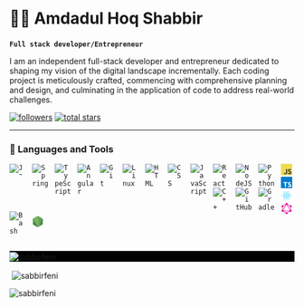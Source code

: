 # 🏄‍♂️ Amdadul Hoq Shabbir

**`Full stack developer/Entrepreneur`**

I am an independent full-stack developer and entrepreneur dedicated to shaping my vision of the digital landscape incrementally. Each coding project is meticulously crafted, commencing with comprehensive planning and design, and culminating in the application of code to address real-world challenges.

   <p align="left">
      <a href="https://github.com/Sabbirfeni?tab=followers">
         <img alt="followers" title="Follow me on Github" src="https://custom-icon-badges.demolab.com/github/followers/Sabbirfeni?color=236ad3&labelColor=1155ba&style=for-the-badge&logo=person-add&label=Follow&logoColor=white"/></a>
      <a href="https://github.com/Sabbirfeni?tab=repositories&sort=stargazers">
         <img alt="total stars" title="Total stars on GitHub" src="https://custom-icon-badges.demolab.com/github/stars/Sabbirfeni?color=55960c&style=for-the-badge&labelColor=488207&logo=star"/></a>
   </p>

---

### 🧰 Languages and Tools

<code><img align="left" alt="Java" width="30px" height="20" style="padding-right:10px;" src="https://cdn.jsdelivr.net/gh/devicons/devicon/icons/java/java-original.svg"/></code>
<code><img align="left" alt="Spring" width="30px" style="padding-right:10px;" src="https://cdn.jsdelivr.net/gh/devicons/devicon/icons/spring/spring-original.svg" /></code>
<code><img align="left" alt="TypeScript" width="30px" style="padding-right:10px;" src="https://cdn.jsdelivr.net/gh/devicons/devicon/icons/typescript/typescript-plain.svg" /></code>
<code><img align="left" alt="Angular" width="30px" style="padding-right:10px;" src="https://cdn.jsdelivr.net/gh/devicons/devicon/icons/angularjs/angularjs-plain.svg" /></code>
<code><img align="left" alt="Git" width="30px" style="padding-right:10px;" src="https://cdn.jsdelivr.net/gh/devicons/devicon/icons/git/git-original.svg" /></code>
<code><img align="left" alt="Linux" width="30px" style="padding-right:10px;" src="https://cdn.jsdelivr.net/gh/devicons/devicon/icons/linux/linux-original.svg" /></code>
<code><img align="left" alt="HTML" width="30px" style="padding-right:10px;" src="https://cdn.jsdelivr.net/gh/devicons/devicon/icons/html5/html5-plain.svg" /></code>
<code><img align="left" alt="CSS" width="30px" style="padding-right:10px;" src="https://cdn.jsdelivr.net/gh/devicons/devicon/icons/css3/css3-plain.svg" /></code>
<code><img align="left" alt="JavaScript" width="30px" style="padding-right:10px;" src="https://cdn.jsdelivr.net/gh/devicons/devicon/icons/javascript/javascript-plain.svg" /></code>
<code><img align="left" alt="React" width="30px" style="padding-right:10px;" src="https://cdn.jsdelivr.net/gh/devicons/devicon/icons/react/react-original.svg" /></code>
<code><img align="left" alt="NodeJS" width="30px" style="padding-right:10px;" src="https://cdn.jsdelivr.net/gh/devicons/devicon/icons/nodejs/nodejs-original.svg" /></code>
<code><img align="left" alt="Python" width="30px" style="padding-right:10px;" src="https://cdn.jsdelivr.net/gh/devicons/devicon/icons/python/python-plain.svg" /></code>
<code><img align="left" alt="C++" width="30px" style="padding-right:10px;" src="https://cdn.jsdelivr.net/gh/devicons/devicon/icons/cplusplus/cplusplus-line.svg" /></code>
<code><img align="left" alt="GitHub" width="30px" style="padding-right:10px;" src="https://cdn.jsdelivr.net/gh/devicons/devicon/icons/github/github-original.svg" /></code>
<code><img align="left" alt="Gradle" width="30px" style="padding-right:10px;" src="https://cdn.jsdelivr.net/gh/devicons/devicon/icons/gradle/gradle-plain.svg" /></code>
<code><img align="left" alt="Bash" width="30px" style="padding-right:10px;" src="https://cdn.jsdelivr.net/gh/devicons/devicon/icons/bash/bash-original.svg" /></code>

<code><img height="20" alt="javascript" src="https://raw.githubusercontent.com/github/explore/80688e429a7d4ef2fca1e82350fe8e3517d3494d/topics/javascript/javascript.png"></code>
<code><img height="20" alt="typescript" src="https://raw.githubusercontent.com/github/explore/80688e429a7d4ef2fca1e82350fe8e3517d3494d/topics/typescript/typescript.png"></code>
<code><img height="20" alt="react" src="https://raw.githubusercontent.com/github/explore/80688e429a7d4ef2fca1e82350fe8e3517d3494d/topics/react/react.png"></code>
<code><img height="20" alt="graphql" src="https://raw.githubusercontent.com/github/explore/5c058a388828bb5fde0bcafd4bc867b5bb3f26f3/topics/graphql/graphql.png"></code>
<code><img height="20" alt="nodejs" src="https://raw.githubusercontent.com/github/explore/80688e429a7d4ef2fca1e82350fe8e3517d3494d/topics/nodejs/nodejs.png"></code> 
<br />


#
<div>
   <p style='background: #000'><img align="center" style='background: #000' src="https://github-readme-streak-stats.herokuapp.com/?user=sabbirfeni&" alt="sabbirfeni" /></p>
</div>
<div>
   <p>&nbsp;<img align="center" src="https://github-readme-stats.vercel.app/api?username=sabbirfeni&show_icons=true&locale=en" alt="sabbirfeni" /></p>
</div>
<div>
   <p>&nbsp;<img align="left" src="https://github-readme-stats.vercel.app/api/top-langs?username=sabbirfeni&show_icons=true&locale=en&layout=compact" alt="sabbirfeni" /></p>
</div>

<!--
**Sabbirfeni/Sabbirfeni** is a ✨ _special_ ✨ repository because its `README.md` (this file) appears on your GitHub profile.

Here are some ideas to get you started:

- 🔭 I’m currently working on ...
- 🌱 I’m currently learning ...
- 👯 I’m looking to collaborate on ...
- 🤔 I’m looking for help with ...
- 💬 Ask me about ...
- 📫 How to reach me: ...
- 😄 Pronouns: ...
- ⚡ Fun fact: ...
-->
